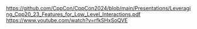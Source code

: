 https://github.com/CppCon/CppCon2024/blob/main/Presentations/Leveraging_Cpp20_23_Features_for_Low_Level_Interactions.pdf
https://www.youtube.com/watch?v=rfkSHxSoQVE
